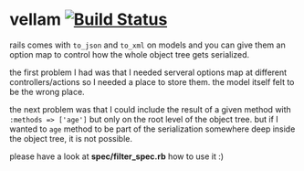 # vellam [![Build Status](https://secure.travis-ci.org/mkristian/babel.png)](http://travis-ci.org/mkristian/babel) #

rails comes with `to_json` and `to_xml` on models and you can give them an option map to control how the whole object tree gets serialized.

the first problem I had was that I needed serveral options map at different controllers/actions so I needed a place to store them. the model itself felt to be the wrong place.

the next problem was that I could include the result of a given method with `:methods => ['age']` but only on the root level of the object tree. but if I wanted to `age` method to be part of the serialization somewhere deep inside the object tree, it is not possible.

please have a look at **spec/filter_spec.rb** how to use it :)
